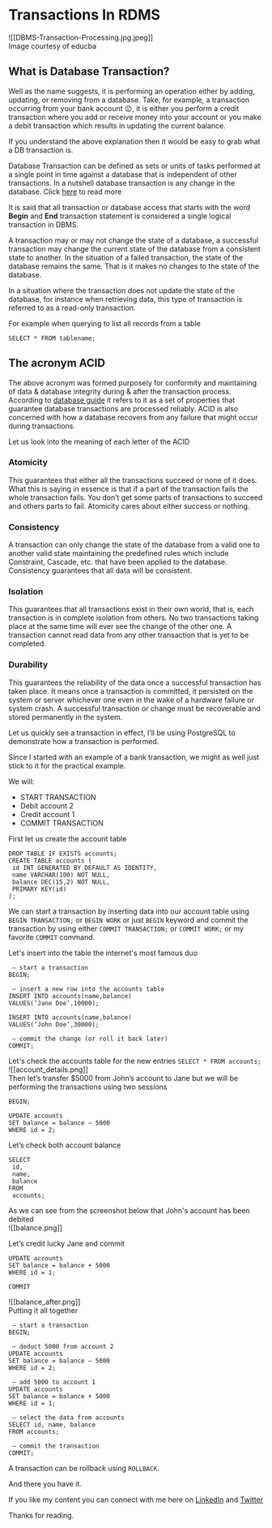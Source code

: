 # Transactions In RDMS  
![[DBMS-Transaction-Processing.jpg.jpeg]]  
Image courtesy of educba

## What is Database Transaction?

Well as the name suggests, it is performing an operation either by adding, updating, or removing from a database. Take, for example, a transaction occurring from your bank account 😉️, it is either you perform a credit transaction where you add or receive money into your account or you make a debit transaction which results in updating the current balance.

If you understand the above explanation then it would be easy to grab what a DB transaction is.

Database Transaction can be defined as sets or units of tasks performed at a single point in time against a database that is independent of other transactions. In a nutshell database transaction is any change in the database. Click [here]([https://www.guru99.com/dbms-transaction-management.html](https://www.guru99.com/dbms-transaction-management.html)) to read more

It is said that all transaction or database access that starts with the word **Begin** and **End** transaction statement is considered a single logical transaction in DBMS.

A transaction may or may not change the state of a database, a successful transaction may change the current state of the database from a consistent state to another. In the situation of a failed transaction, the state of the database remains the same. That is it makes no changes to the state of the database.

In a situation where the transaction does not update the state of the database, for instance when retrieving data, this type of transaction is referred to as a read-only transaction.

For example when querying to list all records from a table

`SELECT * FROM tablename;`

## The acronym ACID  
The above acronym was formed purposely for conformity and maintaining of data & database integrity during & after the transaction process. According to [database guide](https://database.guide/sql-transactions-tutorial/%29it) it refers to it as a set of properties that guarantee database transactions are processed reliably. ACID is also concerned with how a database recovers from any failure that might occur during transactions.

Let us look into the meaning of each letter of the ACID

### Atomicity  
This guarantees that either all the transactions succeed or none of it does. What this is saying in essence is that if a part of the transaction fails the whole transaction fails. You don’t get some parts of transactions to succeed and others parts to fail. Atomicity cares about either success or nothing.

### Consistency  
A transaction can only change the state of the database from a valid one to another valid state maintaining the predefined rules which include Constraint, Cascade, etc. that have been applied to the database. Consistency guarantees that all data will be consistent.

### Isolation  
This guarantees that all transactions exist in their own world, that is, each transaction is in complete isolation from others. No two transactions taking place at the same time will ever see the change of the other one. A transaction cannot read data from any other transaction that is yet to be completed.

### Durability  
This guarantees the reliability of the data once a successful transaction has taken place. It means once a transaction is committed, it persisted on the system or server whichever one even in the wake of a hardware failure or system crash. A successful transaction or change must be recoverable and stored permanently in the system.

Let us quickly see a transaction in effect, I’ll be using PostgreSQL to demonstrate how a transaction is performed.

Since I started with an example of a bank transaction, we might as well just stick to it for the practical example.

We will:  
- START TRANSACTION  
- Debit account 2  
- Credit account 1  
- COMMIT TRANSACTION

First let us create the account table

```  
DROP TABLE IF EXISTS accounts;  
CREATE TABLE accounts (  
 id INT GENERATED BY DEFAULT AS IDENTITY,  
 name VARCHAR(100) NOT NULL,  
 balance DEC(15,2) NOT NULL,  
 PRIMARY KEY(id)  
);  
```

We can start a transaction by inserting data into our account table using `BEGIN TRANSACTION;` or `BEGIN WORK` or just `BEGIN` keyword and commit the transaction by using either `COMMIT TRANSACTION;` or `COMMIT WORK;` or my favorite `COMMIT` command.

Let's insert into the table the internet's most famous duo

```  
 — start a transaction  
BEGIN;

 — insert a new row into the accounts table  
INSERT INTO accounts(name,balance)  
VALUES(‘Jane Doe’,10000);

INSERT INTO accounts(name,balance)  
VALUES(‘John Doe’,30000);

 — commit the change (or roll it back later)  
COMMIT;  
```

Let's check the accounts table for the new entries `SELECT * FROM accounts;`  
![[account_details.png]]  
Then let’s transfer $5000 from John’s account to Jane but we will be performing the transactions using two sessions

```  
BEGIN;

UPDATE accounts   
SET balance = balance — 5000  
WHERE id = 2;  
```

Let’s check both account balance

```  
SELECT   
 id,  
 name,  
 balance  
FROM   
 accounts;  
```

As we can see from the screenshot below that John's account has been debited   
![[balance.png]]

Let’s credit lucky Jane and commit  
```  
UPDATE accounts  
SET balance = balance + 5000  
WHERE id = 1;   
```

```  
COMMIT  
```

![[balance_after.png]]  
Putting it all together  
```  
 — start a transaction  
BEGIN;

 — deduct 5000 from account 2  
UPDATE accounts   
SET balance = balance — 5000  
WHERE id = 2;

 — add 5000 to account 1  
UPDATE accounts  
SET balance = balance + 5000  
WHERE id = 1;

 — select the data from accounts  
SELECT id, name, balance  
FROM accounts;

 — commit the transaction  
COMMIT;  
```

A transaction can be rollback using `ROLLBACK`.

And there you have it. 

If you like my content you can connect with me here on [LinkedIn]([https://www.linkedin.com/in/ola-ishola/](https://www.linkedin.com/in/ola-ishola/)) and [Twitter]([https://twitter.com/Orlaish](https://twitter.com/Orlaish))

Thanks for reading.
